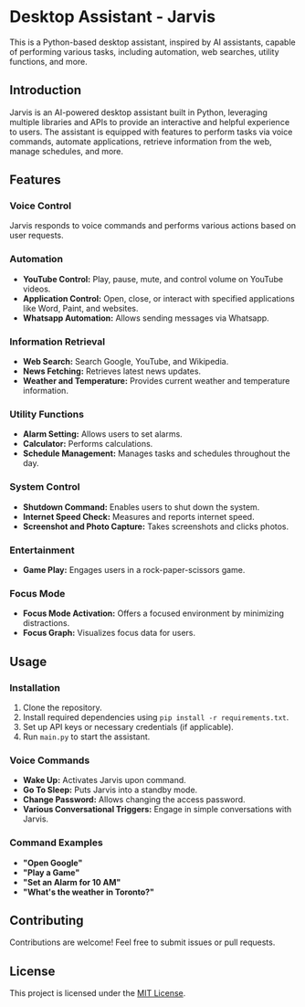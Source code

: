 # Desktop Assistant - Jarvis

This is a Python-based desktop assistant, inspired by AI assistants, capable of performing various tasks, including automation, web searches, utility functions, and more.

## Introduction

Jarvis is an AI-powered desktop assistant built in Python, leveraging multiple libraries and APIs to provide an interactive and helpful experience to users. The assistant is equipped with features to perform tasks via voice commands, automate applications, retrieve information from the web, manage schedules, and more.

## Features

### Voice Control

Jarvis responds to voice commands and performs various actions based on user requests.

### Automation

- **YouTube Control:** Play, pause, mute, and control volume on YouTube videos.
- **Application Control:** Open, close, or interact with specified applications like Word, Paint, and websites.
- **Whatsapp Automation:** Allows sending messages via Whatsapp.

### Information Retrieval

- **Web Search:** Search Google, YouTube, and Wikipedia.
- **News Fetching:** Retrieves latest news updates.
- **Weather and Temperature:** Provides current weather and temperature information.

### Utility Functions

- **Alarm Setting:** Allows users to set alarms.
- **Calculator:** Performs calculations.
- **Schedule Management:** Manages tasks and schedules throughout the day.

### System Control

- **Shutdown Command:** Enables users to shut down the system.
- **Internet Speed Check:** Measures and reports internet speed.
- **Screenshot and Photo Capture:** Takes screenshots and clicks photos.

### Entertainment

- **Game Play:** Engages users in a rock-paper-scissors game.

### Focus Mode

- **Focus Mode Activation:** Offers a focused environment by minimizing distractions.
- **Focus Graph:** Visualizes focus data for users.

## Usage

### Installation

1. Clone the repository.
2. Install required dependencies using `pip install -r requirements.txt`.
3. Set up API keys or necessary credentials (if applicable).
4. Run `main.py` to start the assistant.

### Voice Commands

- **Wake Up:** Activates Jarvis upon command.
- **Go To Sleep:** Puts Jarvis into a standby mode.
- **Change Password:** Allows changing the access password.
- **Various Conversational Triggers:** Engage in simple conversations with Jarvis.

### Command Examples

- **"Open Google"**
- **"Play a Game"**
- **"Set an Alarm for 10 AM"**
- **"What's the weather in Toronto?"**

## Contributing

Contributions are welcome! Feel free to submit issues or pull requests.

## License

This project is licensed under the [MIT License](LICENSE).
